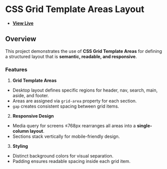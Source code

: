 # CSS Grid Template Areas Layout

- [**View Live**](https://tahmid-sarker.github.io/Modern-HTML-CSS-Notes/11-CSS-Grid/11-Grid-Template-Areas/)

## Overview

This project demonstrates the use of **CSS Grid Template Areas** for defining a structured layout that is **semantic, readable, and responsive**.

### Features

1. **Grid Template Areas**

  * Desktop layout defines specific regions for header, nav, search, main, aside, and footer.
  * Areas are assigned via `grid-area` property for each section.
  * `gap` creates consistent spacing between grid items.

2. **Responsive Design**

  * Media query for screens ≤768px rearranges all areas into a **single-column layout**.
  * Sections stack vertically for mobile-friendly design.

3. **Styling**

  * Distinct background colors for visual separation.
  * Padding ensures readable spacing inside each grid item.